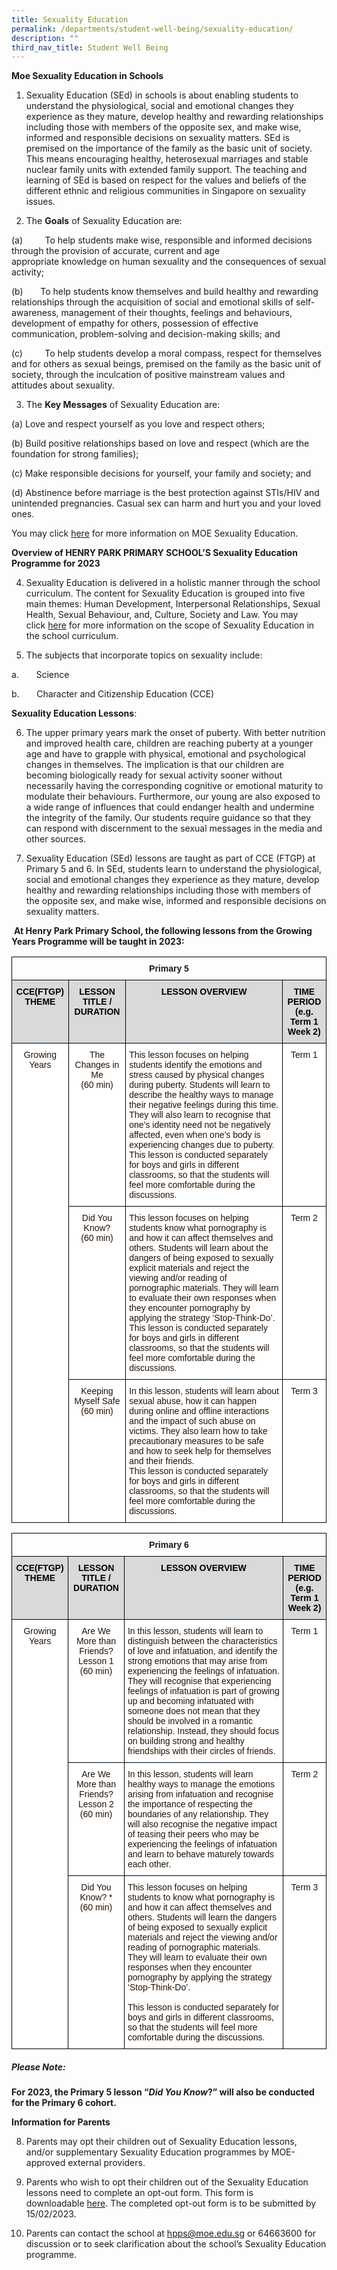 ```yaml
---
title: Sexuality Education
permalink: /departments/student-well-being/sexuality-education/
description: ""
third_nav_title: Student Well Being
---
```

**Moe Sexuality Education in Schools**

1. Sexuality Education (SEd) in schools is about enabling students to understand the physiological, social and emotional changes they experience as they mature, develop healthy and rewarding relationships including those with members of the opposite sex, and make wise, informed and responsible decisions on sexuality matters. SEd is premised on the importance of the family as the basic unit of society. This means encouraging healthy, heterosexual marriages and stable nuclear family units with extended family support. The teaching and learning of SEd is based on respect for the values and beliefs of the different ethnic and religious communities in Singapore on sexuality issues.

2. The **Goals** of Sexuality Education are:

(a)         To help students make wise, responsible and informed decisions through the provision of accurate, current and age appropriate knowledge on human sexuality and the consequences of sexual activity;

(b)       To help students know themselves and build healthy and rewarding relationships through the acquisition of social and emotional skills of self-awareness, management of their thoughts, feelings and behaviours, development of empathy for others, possession of effective communication, problem-solving and decision-making skills; and

(c)         To help students develop a moral compass, respect for themselves and for others as sexual beings, premised on the family as the basic unit of society, through the inculcation of positive mainstream values and attitudes about sexuality.

3. The **Key Messages** of Sexuality Education are:

(a) Love and respect yourself as you love and respect others;

(b) Build positive relationships based on love and respect (which are the foundation for strong families);

(c) Make responsible decisions for yourself, your family and society; and

(d) Abstinence before marriage is the best protection against STIs/HIV and unintended pregnancies. Casual sex can harm and hurt you and your loved ones.

You may click [here](https://www.moe.gov.sg/education-in-sg/our-programmes/sexuality-education) for more information on MOE Sexuality Education. 

 
**Overview of HENRY PARK PRIMARY SCHOOL’S Sexuality Education Programme for 2023**

4. Sexuality Education is delivered in a holistic manner through the school curriculum. The content for Sexuality Education is grouped into five main themes: Human Development, Interpersonal Relationships, Sexual Health, Sexual Behaviour, and, Culture, Society and Law. You may click [here](https://go.gov.sg/moe-sexuality-education-scope) for more information on the scope of Sexuality Education in the school curriculum.

5. The subjects that incorporate topics on sexuality include:

a.       Science

b.       Character and Citizenship Education (CCE)

**Sexuality Education Lessons**:

6. The upper primary years mark the onset of puberty. With better nutrition and improved health care, children are reaching puberty at a younger age and have to grapple with physical, emotional and psychological changes in themselves. The implication is that our children are becoming biologically ready for sexual activity sooner without necessarily having the corresponding cognitive or emotional maturity to modulate their behaviours. Furthermore, our young are also exposed to a wide range of influences that could endanger health and undermine the integrity of the family. Our students require guidance so that they can respond with discernment to the sexual messages in the media and other sources.

  

7.  Sexuality Education (SEd) lessons are taught as part of CCE (FTGP) at Primary 5 and 6. In SEd, students learn to understand the physiological, social and emotional changes they experience as they mature, develop healthy and rewarding relationships including those with members of the opposite sex, and make wise, informed and responsible decisions on sexuality matters. 

 **At Henry Park Primary School, the following lessons from the Growing Years Programme will be taught in 2023:**
 
 <style type="text/css">
.tg  {border-collapse:collapse;border-spacing:0;}
.tg td{border-color:black;border-style:solid;border-width:1px;font-family:Arial, sans-serif;font-size:14px;
  overflow:hidden;padding:10px 5px;word-break:normal;}
.tg th{border-color:black;border-style:solid;border-width:1px;font-family:Arial, sans-serif;font-size:14px;
  font-weight:normal;overflow:hidden;padding:10px 5px;word-break:normal;}
.tg .tg-baqh{text-align:center;vertical-align:top}
.tg .tg-bbr4{background-color:#FFF;color:#241102;text-align:center;vertical-align:top}
.tg .tg-u9ea{background-color:#D9D9D9;color:#241102;font-weight:bold;text-align:center;vertical-align:top}
.tg .tg-udiq{background-color:#FFF;color:#241102;text-align:left;vertical-align:top}
</style>
<table class="tg">
<thead>
  <tr>
    <th class="tg-baqh" colspan="4"><span style="font-weight:bold">Primary 5</span></th>
  </tr>
</thead>
<tbody>
  <tr>
    <td class="tg-u9ea"><span style="color:black">CCE(FTGP) THEME</span></td>
    <td class="tg-u9ea"><span style="color:black">LESSON TITLE / DURATION</span></td>
    <td class="tg-u9ea"><span style="color:black">LESSON OVERVIEW</span></td>
    <td class="tg-u9ea"><span style="color:black">TIME PERIOD</span><br><span style="color:black">(e.g. Term 1 Week 2)</span></td>
  </tr>
  <tr>
    <td class="tg-bbr4" rowspan="3">Growing Years</td>
    <td class="tg-bbr4">The Changes in Me<br>(60 min)</td>
    <td class="tg-udiq">This lesson focuses on helping students identify the emotions and stress caused by physical changes during puberty. Students will learn to describe the healthy ways to manage their negative feelings during this time. They will also learn to recognise that one’s identity need not be negatively affected, even when one’s body is experiencing changes due to puberty.<br>This lesson is conducted separately for boys and girls in different classrooms, so that the students will feel more comfortable during the discussions.</td>
    <td class="tg-bbr4">Term 1</td>
  </tr>
  <tr>
    <td class="tg-bbr4"> Did You Know?<br>(60 min)<br> </td>
    <td class="tg-udiq">This lesson focuses on helping students know what pornography is and how it can affect themselves and others. Students will learn about the dangers of being exposed to sexually explicit materials and reject the viewing and/or reading of pornographic materials. They will learn to evaluate their own responses when they encounter pornography by applying the strategy ‘Stop-Think-Do’.<br>This lesson is conducted separately for boys and girls in different classrooms, so that the students will feel more comfortable during the discussions.</td>
    <td class="tg-bbr4">Term 2</td>
  </tr>
  <tr>
    <td class="tg-bbr4">Keeping Myself Safe<br>(60 min)<br> </td>
    <td class="tg-udiq">In this lesson, students will learn about sexual abuse, how it can happen during online and offline interactions and the impact of such abuse on victims. They also learn how to take precautionary measures to be safe and how to seek help for themselves and their friends.<br>This lesson is conducted separately for boys and girls in different classrooms, so that the students will feel more comfortable during the discussions.</td>
    <td class="tg-bbr4">Term 3</td>
  </tr>
</tbody>
</table>

<style type="text/css">
.tg  {border-collapse:collapse;border-spacing:0;}
.tg td{border-color:black;border-style:solid;border-width:1px;font-family:Arial, sans-serif;font-size:14px;
  overflow:hidden;padding:10px 5px;word-break:normal;}
.tg th{border-color:black;border-style:solid;border-width:1px;font-family:Arial, sans-serif;font-size:14px;
  font-weight:normal;overflow:hidden;padding:10px 5px;word-break:normal;}
.tg .tg-baqh{text-align:center;vertical-align:top}
.tg .tg-bbr4{background-color:#FFF;color:#241102;text-align:center;vertical-align:top}
.tg .tg-u9ea{background-color:#D9D9D9;color:#241102;font-weight:bold;text-align:center;vertical-align:top}
.tg .tg-udiq{background-color:#FFF;color:#241102;text-align:left;vertical-align:top}
</style>
<table class="tg">
<thead>
  <tr>
    <th class="tg-baqh" colspan="4"><span style="font-weight:bold">Primary 6</span></th>
  </tr>
</thead>
<tbody>
  <tr>
    <td class="tg-u9ea"><span style="color:black">CCE(FTGP) THEME</span></td>
    <td class="tg-u9ea"><span style="color:black">LESSON TITLE / DURATION</span></td>
    <td class="tg-u9ea"><span style="color:black">LESSON OVERVIEW</span></td>
    <td class="tg-u9ea"><span style="color:black">TIME PERIOD</span><br><span style="color:black">(e.g. Term 1 Week 2)</span></td>
  </tr>
  <tr>
    <td class="tg-bbr4" rowspan="3">Growing Years</td>
    <td class="tg-bbr4">Are We More than Friends?<br>Lesson 1<br>(60 min)</td>
    <td class="tg-udiq">In this lesson, students will learn to distinguish between the characteristics of love and infatuation, and identify the strong emotions that may arise from experiencing the feelings of infatuation. They will recognise that experiencing feelings of infatuation is part of growing up and becoming infatuated with someone does not mean that they should be involved in a romantic relationship. Instead, they should focus on building strong and healthy friendships with their circles of friends.</td>
    <td class="tg-bbr4">Term 1</td>
  </tr>
  <tr>
    <td class="tg-bbr4">Are We More than Friends?<br>Lesson 2<br>(60 min)</td>
    <td class="tg-udiq">In this lesson, students will learn healthy ways to manage the emotions arising from infatuation and recognise the importance of respecting the boundaries of any relationship. They will also recognise the negative impact of teasing their peers who may be experiencing the feelings of infatuation and learn to behave maturely towards each other.</td>
    <td class="tg-bbr4">Term 2</td>
  </tr>
  <tr>
    <td class="tg-bbr4">Did You Know? *<br>(60 min)<br> <br> </td>
    <td class="tg-udiq">This lesson focuses on helping students to know what pornography is and how it can affect themselves and others. Students will learn the dangers of being exposed to sexually explicit materials and reject the viewing and/or reading of pornographic materials. They will learn to evaluate their own responses when they encounter pornography by applying the strategy ‘Stop-Think-Do’.<br> <br>This lesson is conducted separately for boys and girls in different classrooms, so that the students will feel more comfortable during the discussions.</td>
    <td class="tg-bbr4">Term 3</td>
  </tr>
</tbody>
</table>

##### Please Note:

**For 2023, the Primary 5 lesson “_Did You Know_?” will also be conducted for the Primary 6 cohort.** 

**Information for Parents**

8. Parents may opt their children out of Sexuality Education lessons, and/or supplementary Sexuality Education programmes by MOE-approved external providers.

9. Parents who wish to opt their children out of the Sexuality Education lessons need to complete an opt-out form. This form is downloadable [here](/files/Parents%20Opt%20Out%20Form.pdf). The completed opt-out form is to be submitted by 15/02/2023.

10. Parents can contact the school at [hpps@moe.edu.sg](mailto:hpps@moe.edu.sg) or 64663600 for discussion or to seek clarification about the school’s Sexuality Education programme.